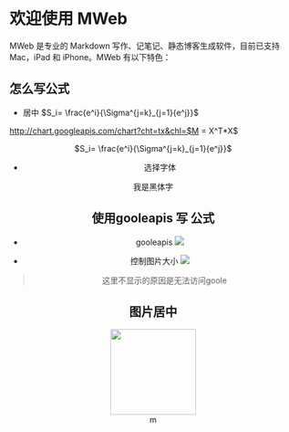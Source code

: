 # 欢迎使用 MWeb

MWeb 是专业的 Markdown 写作、记笔记、静态博客生成软件，目前已支持 Mac，iPad 和 iPhone。MWeb 有以下特色：
## 怎么写公式
* 居中
$S_i= \frac{e^i}{\Sigma^{j=k}_{j=1}{e^j}}$

http://chart.googleapis.com/chart?cht=tx&chl=$M = X^T*X$

<div align=center>$S_i= \frac{e^i}{\Sigma^{j=k}_{j=1}{e^j}}$ </center>

* 选择字体

<center><font face="黑体">我是黑体字</font></center>


## 使用gooleapis 写 公式

* gooleapis
![](http://chart.googleapis.com/chart?cht=tx&chl=$S_i=\frac{e^i}{\Sigma^{j=k}_{j=1}{e^j}}$)

* 控制图片大小
![](http://chart.googleapis.com/chart?chs=300x200&cht=tx&chl=$S_i=\frac{e^i}{\Sigma^{j=k}_{j=1}{e^j}}$)
> 这里不显示的原因是无法访问goole

## 图片居中
<div align=center><img width="150" height="150" src="https://img-blog.csdn.net/20161028230559575"/></div>
m
